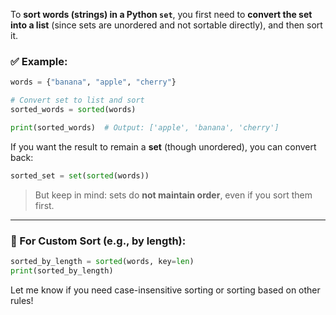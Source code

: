 To **sort words (strings) in a Python `set`**, you first need to **convert the set into a list** (since sets are unordered and not sortable directly), and then sort it.

### ✅ Example:

```python
words = {"banana", "apple", "cherry"}

# Convert set to list and sort
sorted_words = sorted(words)

print(sorted_words)  # Output: ['apple', 'banana', 'cherry']
```

If you want the result to remain a **set** (though unordered), you can convert back:

```python
sorted_set = set(sorted(words))
```

> But keep in mind: sets do **not maintain order**, even if you sort them first.

---

### 🔁 For Custom Sort (e.g., by length):

```python
sorted_by_length = sorted(words, key=len)
print(sorted_by_length)
```

Let me know if you need case-insensitive sorting or sorting based on other rules!
